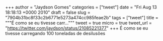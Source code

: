 
+++
author = "Jaydson Gomes"
categories = ["tweet"]
date = "Fri Aug 13 18:18:13 +0000 2010"
draft = false
slug = "7904b31bc8f33c2b6771e5273a474cc985feae2b"
tags = ["tweet"]
title = """É como se eu tivesse carr..."""
tweet = true
micro = true
tweet_url = "https://twitter.com/jaydson/status/21085221377"
+++
É como se eu tivesse carregando 100 toneladas de desilusões
